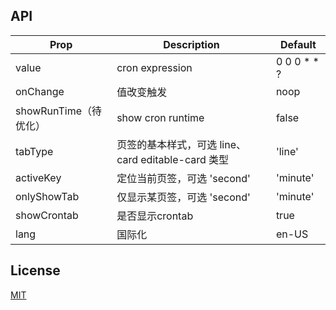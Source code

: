## API

| Prop | Description | Default
| --- | --- | -- |
| value | cron expression  |0 0 0 * * ?  |
| onChange | 值改变触发 | noop |
| showRunTime（待优化） | show cron runtime | false | 
| tabType | 页签的基本样式，可选 line、card editable-card 类型 | 'line' | 
| activeKey | 定位当前页签，可选 'second' | 'minute' | 'hour' | 'day' | 'month' | 'week' | 'year'
| onlyShowTab | 仅显示某页签，可选 'second' | 'minute' | 'hour' | 'day' | 'month' | 'week' | 'year'
| showCrontab | 是否显示crontab | true | 
| lang | 国际化 | en-US | zh-CN

## License

[MIT](./LICENSE)

